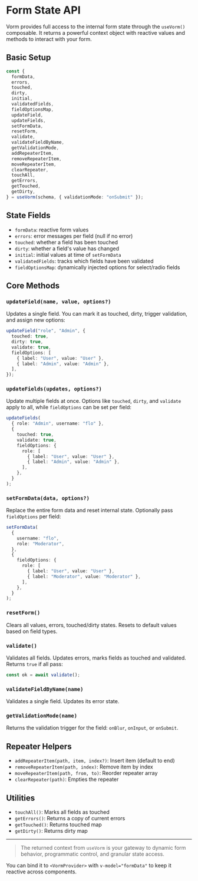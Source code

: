 # Form State API

Vorm provides full access to the internal form state through the `useVorm()` composable. It returns a powerful context object with reactive values and methods to interact with your form.

## Basic Setup

```ts
const {
  formData,
  errors,
  touched,
  dirty,
  initial,
  validatedFields,
  fieldOptionsMap,
  updateField,
  updateFields,
  setFormData,
  resetForm,
  validate,
  validateFieldByName,
  getValidationMode,
  addRepeaterItem,
  removeRepeaterItem,
  moveRepeaterItem,
  clearRepeater,
  touchAll,
  getErrors,
  getTouched,
  getDirty,
} = useVorm(schema, { validationMode: "onSubmit" });
```

## State Fields

- `formData`: reactive form values
- `errors`: error messages per field (null if no error)
- `touched`: whether a field has been touched
- `dirty`: whether a field's value has changed
- `initial`: initial values at time of `setFormData`
- `validatedFields`: tracks which fields have been validated
- `fieldOptionsMap`: dynamically injected options for select/radio fields

## Core Methods

### `updateField(name, value, options?)`

Updates a single field. You can mark it as touched, dirty, trigger validation, and assign new options:

```ts
updateField("role", "Admin", {
  touched: true,
  dirty: true,
  validate: true,
  fieldOptions: [
    { label: "User", value: "User" },
    { label: "Admin", value: "Admin" },
  ],
});
```

### `updateFields(updates, options?)`

Update multiple fields at once. Options like `touched`, `dirty`, and `validate` apply to all, while `fieldOptions` can be set per field:

```ts
updateFields(
  { role: "Admin", username: "flo" },
  {
    touched: true,
    validate: true,
    fieldOptions: {
      role: [
        { label: "User", value: "User" },
        { label: "Admin", value: "Admin" },
      ],
    },
  }
);
```

### `setFormData(data, options?)`

Replace the entire form data and reset internal state. Optionally pass `fieldOptions` per field:

```ts
setFormData(
  {
    username: "flo",
    role: "Moderator",
  },
  {
    fieldOptions: {
      role: [
        { label: "User", value: "User" },
        { label: "Moderator", value: "Moderator" },
      ],
    },
  }
);
```

### `resetForm()`

Clears all values, errors, touched/dirty states. Resets to default values based on field types.

### `validate()`

Validates all fields. Updates errors, marks fields as touched and validated. Returns `true` if all pass:

```ts
const ok = await validate();
```

### `validateFieldByName(name)`

Validates a single field. Updates its error state.

### `getValidationMode(name)`

Returns the validation trigger for the field: `onBlur`, `onInput`, or `onSubmit`.

## Repeater Helpers

- `addRepeaterItem(path, item, index?)`: Insert item (default to end)
- `removeRepeaterItem(path, index)`: Remove item by index
- `moveRepeaterItem(path, from, to)`: Reorder repeater array
- `clearRepeater(path)`: Empties the repeater

## Utilities

- `touchAll()`: Marks all fields as touched
- `getErrors()`: Returns a copy of current errors
- `getTouched()`: Returns touched map
- `getDirty()`: Returns dirty map

---

> The returned context from `useVorm` is your gateway to dynamic form behavior, programmatic control, and granular state access.

You can bind it to `<VormProvider>` with `v-model="formData"` to keep it reactive across components.
